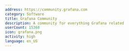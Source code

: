 ```yaml
---
address: https://community.grafana.com
category: Software
title: Grafana Community
description: A community for everything Grafana related
userCount: 15368
icon: grafana.png
activity: high
language: en_US
---
```

